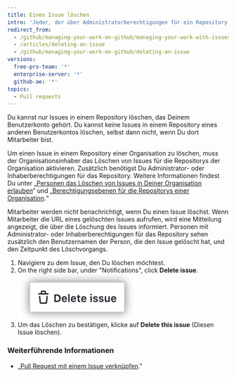 ```yaml
---
title: Einen Issue löschen
intro: 'Jeder, der über Administratorberechtigungen für ein Repository verfügt, kann einen Issue dauerhaft aus einem Repository löschen.'
redirect_from:
  - /github/managing-your-work-on-github/managing-your-work-with-issues-and-pull-requests/deleting-an-issue
  - /articles/deleting-an-issue
  - /github/managing-your-work-on-github/deleting-an-issue
versions:
  free-pro-team: '*'
  enterprise-server: '*'
  github-ae: '*'
topics:
  - Pull requests
---
```


Du kannst nur Issues in einem Repository löschen, das Deinem Benutzerkonto gehört. Du kannst keine Issues in einem Repository eines anderen Benutzerkontos löschen, selbst dann nicht, wenn Du dort Mitarbeiter bist.

Um einen Issue in einem Repository einer Organisation zu löschen, muss der Organisationsinhaber das Löschen von Issues für die Repositorys der Organisation aktivieren. Zusätzlich benötigst Du Administrator- oder Inhaberberechtigungen für das Repository. Weitere Informationen findest Du unter „[Personen das Löschen von Issues in Deiner Organisation erlauben](/articles/allowing-people-to-delete-issues-in-your-organization)“ und „[Berechtigungsebenen für die Repositorys einer Organisation](/articles/repository-permission-levels-for-an-organization/).“

Mitarbeiter werden nicht benachrichtigt, wenn Du einen Issue löschst. Wenn Mitarbeiter die URL eines gelöschten Issues aufrufen, wird eine Mitteilung angezeigt, die über die Löschung des Issues informiert. Personen mit Administrator- oder Inhaberberechtigungen für das Repository sehen zusätzlich den Benutzernamen der Person, die den Issue gelöscht hat, und den Zeitpunkt des Löschvorgangs.

1. Navigiere zu dem Issue, den Du löschen möchtest.
3. On the right side bar, under "Notifications", click **Delete issue**. !["Delete issue" text highlighted on bottom of the issue page's right side bar](/assets/images/help/issues/delete-issue.png)
4. Um das Löschen zu bestätigen, klicke auf **Delete this issue** (Diesen Issue löschen).

### Weiterführende Informationen

- „[Pull Request mit einem Issue verknüpfen](/github/managing-your-work-on-github/linking-a-pull-request-to-an-issue)."
